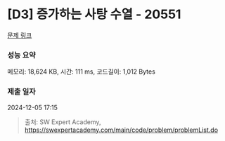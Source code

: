 # [D3] 증가하는 사탕 수열 - 20551 

[문제 링크](https://swexpertacademy.com/main/code/problem/problemDetail.do?contestProbId=AY4XhKTKU0IDFARM) 

### 성능 요약

메모리: 18,624 KB, 시간: 111 ms, 코드길이: 1,012 Bytes

### 제출 일자

2024-12-05 17:15



> 출처: SW Expert Academy, https://swexpertacademy.com/main/code/problem/problemList.do